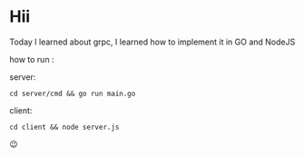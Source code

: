 # Hii

Today I learned about grpc, I learned how to implement it in GO and NodeJS

how to run :

server: 
```
cd server/cmd && go run main.go
```

client: 
```
cd client && node server.js
```

😉